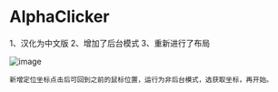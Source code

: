 # AlphaClicker
1、汉化为中文版
2、增加了后台模式
3、重新进行了布局

![image](https://github.com/Half1900/AlphaClicker/assets/149751999/bf331913-80b8-4957-90a8-651718123e62)


	新增定位坐标点击后可回到之前的鼠标位置，运行为非后台模式，选获取坐标，再开始。

